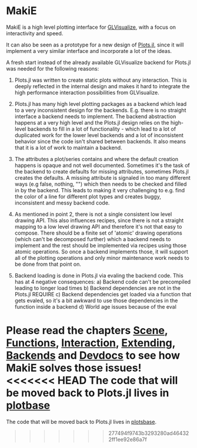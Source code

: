 # MakiE


MakiE is a high level plotting interface for [GLVisualize](https://github.com/JuliaGL/GLVisualize.jl/), with a focus on interactivity and speed.

It can also be seen as a prototype for a new design of [Plots.jl](https://github.com/JuliaPlots/Plots.jl),
since it will implement a very similar interface and incorporate a lot of the ideas.

A fresh start instead of the already available GLVisualize backend for Plots.jl was needed for the following reasons:

1) Plots.jl was written to create static plots without any interaction. This is deeply reflected in the internal design
   and makes it hard to integrate the high performance interaction possibilities from GLVisualize.

2) Plots.jl has many high level plotting packages as a backend which lead to a very inconsistent design for the backends.
   E.g. there is no straight interface a backend needs to implement. The backend abstraction happens at a very high level
   and the Plots.jl design relies on the high-level backends to fill in a lot of functionality - which lead to a lot of duplicated work
   for the lower level backends and a lot of inconsistent behavior since the code isn't shared between backends.
   It also means that it is a lot of work to maintain a backend.

3) The attributes a plot/series contains and where the default creation happens is opaque and not well documented.
   Sometimes it's the task of the backend to create defaults for missing attributes, sometimes Plots.jl creates the defaults.
   A missing attribute is signaled in too many different ways (e.g false, nothing, "") which then needs to be checked and filled in by the backend.
   This leads to making it very challenging to e.g. find the color of a line for different plot types and creates buggy, inconsistent and messy backend code.

4) As mentioned in point 2, there is not a single consistent low level drawing API.
   This also influences recipes, since there is not a straight mapping to a low level drawing API and therefore it's not that easy to compose.
   There should be a finite set of 'atomic' drawing operations (which can't be decomposed further) which a backend
   needs to implement and the rest should be implemented via recipes using those atomic operations.
   So once a backend implements those, it will support all of the plotting operations and only minor maintenance work needs to be done from that point on.

5) Backend loading is done in Plots.jl via evaling the backend code. This has at 4 negative consequences:
    a) Backend code can't be precompiled leading to longer load times
    b) Backend dependencies are not in the Plots.jl REQUIRE
    c) Backend dependencies get loaded via a function that gets evaled, so it's a bit awkward to use those dependencies in the function inside a backend
    d) World age issues because of the eval

Please read the chapters [Scene](@ref), [Functions](@ref), [Interaction](@ref), [Extending](@ref), [Backends](@ref) and [Devdocs](@ref) to see how MakiE solves those issues!
<<<<<<< HEAD
The code that will be moved back to Plots.jl lives in [plotbase](https://github.com/SimonDanisch/MakiE.jl/tree/master/src/plotsbase)
=======
The code that will be moved back to Plots.jl lives in [plotsbase](https://github.com/SimonDanisch/MakiE.jl/tree/master/src/plotsbase).
>>>>>>> 277494f9743b3293280ad464322ff1ee92e86a7f
